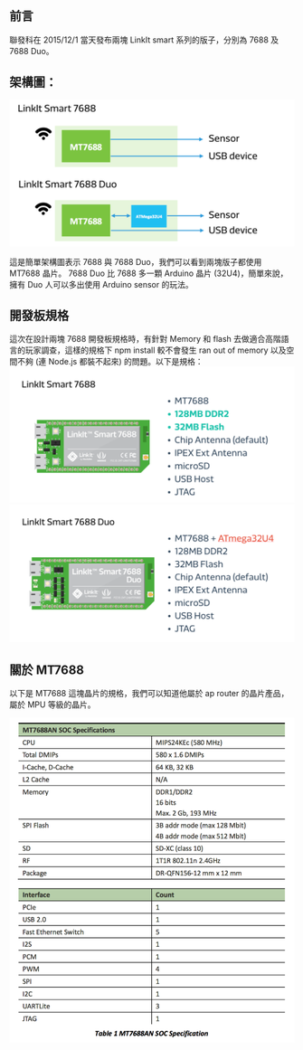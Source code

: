## 前言

聯發科在 2015/12/1 當天發布兩塊 LinkIt smart 系列的版子，分別為 7688 及 7688 Duo。


## 架構圖：

![](7688&Duo.png)

這是簡單架構圖表示 7688 與 7688 Duo，我們可以看到兩塊版子都使用 MT7688 晶片。 7688 Duo 比 7688 多一顆 Arduino 晶片 (32U4)，簡單來說，擁有 Duo 人可以多出使用 Arduino sensor 的玩法。 

## 開發板規格

這次在設計兩塊 7688 開發板規格時，有針對 Memory 和 flash 去做適合高階語言的玩家調查，這樣的規格下 npm install 較不會發生 ran out of memory 以及空間不夠 (連 Node.js 都裝不起來) 的問題。以下是規格：
![](7688boardspec.png)
![](7688Duoboardspec.png)

## 關於 MT7688

以下是 MT7688 這塊晶片的規格，我們可以知道他屬於 ap router 的晶片產品，屬於 MPU 等級的晶片。

![](7688spec.png)